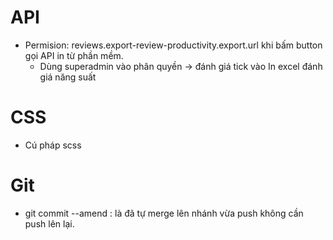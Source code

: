 # API
+ Permision: reviews.export-review-productivity.export.url khi bấm button gọi API in từ phần mềm.
    + Dùng superadmin vào phân quyền -> đánh giá tick vào In excel đánh giá năng suất

# CSS
+ Cú pháp scss
# Git
+ git commit --amend : là đã tự merge lên nhánh vừa push không cần push lên lại.
